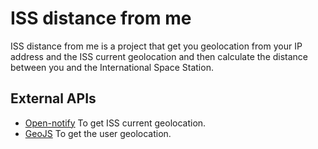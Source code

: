 # ISS distance from me

ISS distance from me is a project that get you geolocation from your IP address and the ISS current geolocation and then
calculate the distance between you and the International Space Station.

## External APIs
- [Open-notify](http://open-notify.org/Open-Notify-API/ISS-Location-Now) To get ISS current geolocation.
- [GeoJS](https://www.geojs.io/docs/v1/endpoints/geo/) To get the user geolocation.
